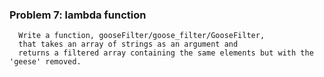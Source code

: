 ### Problem 7: lambda function

      Write a function, gooseFilter/goose_filter/GooseFilter, 
      that takes an array of strings as an argument and 
      returns a filtered array containing the same elements but with the 'geese' removed.
